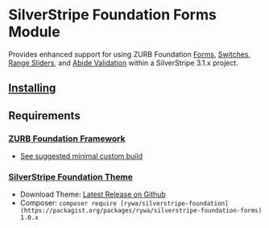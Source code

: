 # SilverStripe Foundation Forms Module

Provides enhanced support for using ZURB Foundation [Forms](http://foundation.zurb.com/docs/components/forms.html), [Switches](http://foundation.zurb.com/docs/components/switch.html), [Range Sliders](http://foundation.zurb.com/docs/components/range_slider.html), and [Abide Validation](http://foundation.zurb.com/docs/components/abide.html) within a SilverStripe 3.1.x project.

## [Installing](docs/en/index.md)

## Requirements

### [ZURB Foundation Framework](http://foundation.zurb.com/)

- [See suggested minimal custom build](docs/en/_images/foundation-custom-build.png)

### [SilverStripe Foundation Theme](https://github.com/rywa/silverstripe-foundation-theme)

- Download Theme: [Latest Release on Github](https://github.com/rywa/silverstripe-foundation-theme/releases/latest)
- Composer: `composer require [rywa/silverstripe-foundation](https://packagist.org/packages/rywa/silverstripe-foundation-forms) 1.0.x`
